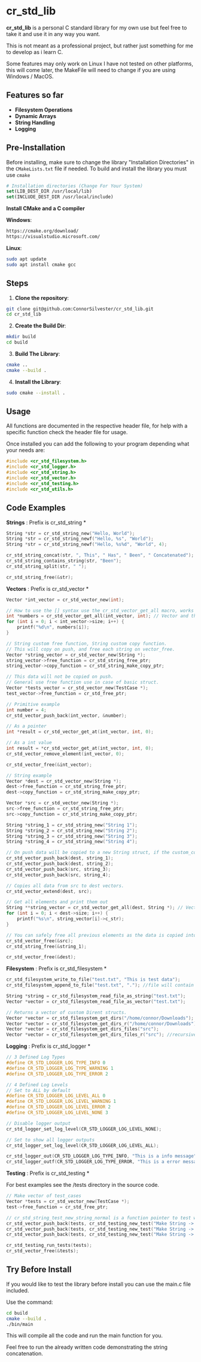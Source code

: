 # cr_std_lib

**cr_std_lib** is a personal C standard library for my own use but feel free to take it and use it in any way you want.

This is not meant as a professional project, but rather just something for me to develop as i learn C.

Some features may only work on Linux I have not tested on other platforms, this will come later, the MakeFile will need to change if you are using Windows / MacOS.

## Features so far
- **Filesystem Operations**
- **Dynamic Arrays**
- **String Handling**
- **Logging**

## Pre-Installation
Before installing, make sure to change the library "Installation Directories" in the `CMakeLists.txt` file if needed.
To build and install the library you must use `cmake`
```cmake
# Installation directories (Change For Your System)
set(LIB_DEST_DIR /usr/local/lib)
set(INCLUDE_DEST_DIR /usr/local/include)
```
**Install CMake and a C compiler**

**Windows**:
```txt
https://cmake.org/download/
https://visualstudio.microsoft.com/
```
**Linux**:
```bash
sudo apt update
sudo apt install cmake gcc
```
## Steps
1. **Clone the repository**:
```bash
git clone git@github.com:ConnorSilvester/cr_std_lib.git
cd cr_std_lib
```
2. **Create the Build Dir**:
```bash
mkdir build
cd build
```
3. **Build The Library**:
```bash
cmake ..
cmake --build .
```
4. **Install the Library**:
```bash
sudo cmake --install .
```

## Usage
All functions are documented in the respective header file, for help with a specific function check the header file for usage.

Once installed you can add the following to your program depending what your needs are:

```c
#include <cr_std_filesystem.h>
#include <cr_std_logger.h>
#include <cr_std_string.h>
#include <cr_std_vector.h>
#include <cr_std_testing.h>
#include <cr_std_utils.h>
```

## Code Examples

**Strings** : Prefix is cr_std_string *
```c
String *str = cr_std_string_new("Hello, World");
String *str = cr_std_string_newf("Hello, %s", "World");
String *str = cr_std_string_newf("Hello, %s%d", "World", 4);
```
```c
cr_std_string_concat(str, ", This", " Has", " Been", " Concatenated");
cr_std_string_contains_string(str, "Been");
cr_std_string_split(str, " ");

cr_std_string_free(&str);
```

**Vectors** : Prefix is cr_std_vector *
```c
Vector *int_vector = cr_std_vector_new(int);

// How to use the [] syntax use the cr_std_vector_get_all macro, works with any type.
int *numbers = cr_std_vector_get_all(int_vector, int); // Vector and the type its storing
for (int i = 0; i < int_vector->size; i++) {
    printf("%d\n", numbers[i]);
}

// String custom free function, String custom copy function.
// This will copy on push, and free each string on vector_free.
Vector *string_vector = cr_std_vector_new(String *);
string_vector->free_function = cr_std_string_free_ptr;
string_vector->copy_function = cr_std_string_make_copy_ptr;

// This data will not be copied on push.
// General use free function use in case of basic struct.
Vector *tests_vector = cr_std_vector_new(TestCase *);
test_vector->free_function = cr_std_free_ptr;

```
```c
// Primitive example
int number = 4;
cr_std_vector_push_back(int_vector, &number);

// As a pointer
int *result = cr_std_vector_get_at(int_vector, int, 0);

// As a int value
int result = *cr_std_vector_get_at(int_vector, int, 0);
cr_std_vector_remove_element(int_vector, 0);

cr_std_vector_free(&int_vector);
```
```c
// String example
Vector *dest = cr_std_vector_new(String *);
dest->free_function = cr_std_string_free_ptr;
dest->copy_function = cr_std_string_make_copy_ptr;

Vector *src = cr_std_vector_new(String *);
src->free_function = cr_std_string_free_ptr;
src->copy_function = cr_std_string_make_copy_ptr;

String *string_1 = cr_std_string_new("String 1");
String *string_2 = cr_std_string_new("String 2");
String *string_3 = cr_std_string_new("String 3");
String *string_4 = cr_std_string_new("String 4");

// On push data will be copied to a new String struct, if the custom_copy function is provided.
cr_std_vector_push_back(dest, string_1);
cr_std_vector_push_back(dest, string_2);
cr_std_vector_push_back(src, string_3);
cr_std_vector_push_back(src, string_4);

// Copies all data from src to dest vectors.
cr_std_vector_extend(dest, src);

// Get all elements and print them out
String **string_vector = cr_std_vector_get_all(dest, String *); // Vector and the type its storing
for (int i = 0; i < dest->size; i++) {
    printf("%s\n", string_vector[i]->c_str);
}

// You can safely free all previous elements as the data is copied into the vector.
cr_std_vector_free(&src);
cr_std_string_free(&string_1);

cr_std_vector_free(&dest);
```

**Filesystem** : Prefix is cr_std_filesystem *
```c
cr_std_filesystem_write_to_file("test.txt", "This is test data");
cr_std_filesystem_append_to_file("test.txt", "."); //file will contain 'This is test data.'

String *string = cr_std_filesystem_read_file_as_string("test.txt");
Vector *vector = cr_std_filesystem_read_file_as_vector("test.txt");

// Returns a vector of custom Dirent structs.
Vector *vector = cr_std_filesystem_get_dirs("/home/connor/Downloads");
Vector *vector = cr_std_filesystem_get_dirs_r("/home/connor/Downloads"); //recursive search
Vector *vector = cr_std_filesystem_get_dirs_files("src");
Vector *vector = cr_std_filesystem_get_dirs_files_r("src"); //recursive search
```

**Logging** : Prefix is cr_std_logger *
```c
// 3 Defined Log Types
#define CR_STD_LOGGER_LOG_TYPE_INFO 0
#define CR_STD_LOGGER_LOG_TYPE_WARNING 1
#define CR_STD_LOGGER_LOG_TYPE_ERROR 2

// 4 Defined Log Levels
// Set to ALL by default
#define CR_STD_LOGGER_LOG_LEVEL_ALL 0
#define CR_STD_LOGGER_LOG_LEVEL_WARNING 1
#define CR_STD_LOGGER_LOG_LEVEL_ERROR 2
#define CR_STD_LOGGER_LOG_LEVEL_NONE 3
```

```c
// Disable logger output
cr_std_logger_set_log_level(CR_STD_LOGGER_LOG_LEVEL_NONE);

// Set to show all logger outputs
cr_std_logger_set_log_level(CR_STD_LOGGER_LOG_LEVEL_ALL);

cr_std_logger_out(CR_STD_LOGGER_LOG_TYPE_INFO, "This is a info message");
cr_std_logger_outf(CR_STD_LOGGER_LOG_TYPE_ERROR, "This is a error message with filename : %s", file_name); //Same formatting as printf
```


**Testing** : Prefix is cr_std_testing *

For best examples see the /tests directory in the source code.
```c
// Make vector of test_cases
Vector *tests = cr_std_vector_new(TestCase *);
test->free_function = cr_std_free_ptr;

// cr_std_string_test_new_string_normal is a function pointer to test with. (1 for pass 0 for fail)
cr_std_vector_push_back(tests, cr_std_testing_new_test("Make String -> Normal", cr_std_string_test_new_string_normal));
cr_std_vector_push_back(tests, cr_std_testing_new_test("Make String -> Empty", cr_std_string_test_new_string_empty));
cr_std_vector_push_back(tests, cr_std_testing_new_test("Make String -> Formatted", cr_std_string_test_new_string_formatted));

cr_std_testing_run_tests(tests);
cr_std_vector_free(&tests);

```
## Try Before Install
If you would like to test the library before install you can use the main.c file included.

Use the command:
```bash 
cd build
cmake --build .
./bin/main

```

This will compile all the code and run the main function for you. 

Feel free to run the already written code demonstrating the string concatenation.
